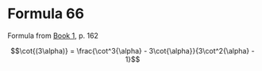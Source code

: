 # Formula 66

Formula from [Book 1](../../Buch1.md), p. 162

```math
\cot{(3\alpha)} = \frac{\cot^3{\alpha} - 3\cot{\alpha}}{3\cot^2{\alpha} - 1}
```
